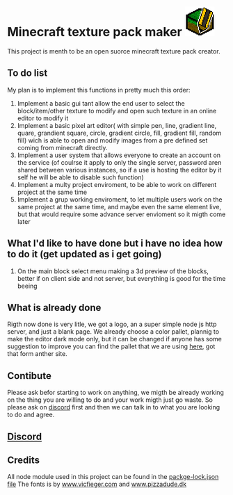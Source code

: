# Minecraft texture pack maker ![Logo](https://github.com/Leone25/Minecraft-texture-pack-maker/blob/master/minecraft%20texture%20pack%20maker/source/logo%2068x68.png)

This project is menth to be an open suorce minecraft texture pack creator.

## To do list
My plan is to implement this functions in pretty much this order:
1. Implement a basic gui tant allow the end user to select the block/item/other texture to modify and open such texture in an online editor to modify it
2. Implement a basic pixel art editor( with simple pen, line, gradient line, quare, grandient square, circle, gradient circle, fill, gradient fill, random fill) wich is able to open and modify images from a pre defined set coming from minecraft directly.
3. Implement a user system that allows everyone to create an account on the service (of coulrse it apply to only the single server, password aren shared between various instances, so if a use is hosting the editor by it self he will be able to disable such function)
4. Implement a multy project enviroment, to be able to work on different project at the same time
5. Implement a grup working enviroment, to let multiple users work on the same project at the same time, and maybe even the same element live, but that would require some advance server envioment so it migth come later

## What I'd like to have done but i have no idea how to do it (get updated as i get going)
1. On the main block select menu making a 3d preview of the blocks, better if on client side and not server, but everything is good for the time beeing

## What is already done
Rigth now done is very litle, we got a logo, an a super simple node js http server, and just a blank page.
We already choose a color pallet, plannig to make the editor dark mode only, but it can be changed if anyone has some suggestion to improve you can find the pallet that we are using [here](https://github.com/Leone25/Minecraft-texture-pack-maker/blob/master/minecraft%20texture%20pack%20maker/ds-darksites-11c.jpg), got that form anther site.

## Contibute
Please ask befor starting to work on anything, we migth be already working on the thing you are willing to do and your work migth just go waste. So please ask on [discord](https://discord.gg/34KS6Bc) first and then we can talk in to what you are looking to do and agree.

## [Discord](https://discord.gg/34KS6Bc)

## Credits
All node module used in this project can be found in the [packge-lock.json file](https://github.com/Leone25/Minecraft-texture-pack-maker/blob/master/minecraft%20texture%20pack%20maker/package-lock.json)
The fonts is by www.vicfieger.com and www.pizzadude.dk
